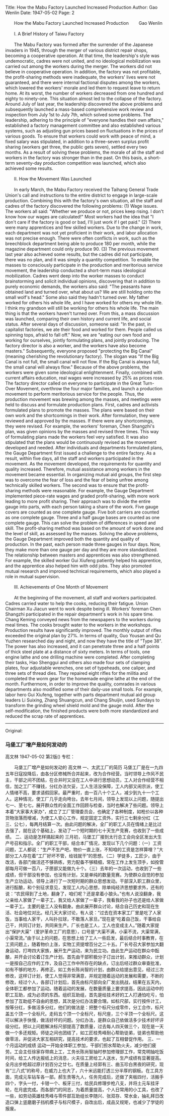 Title: How the Mabu Factory Launched Increased Production
Author: Gao Wenlin
Date: 1947-05-02
Page: 2

　　How the Mabu Factory Launched Increased Production
　　Gao Wenlin

　　I. A Brief History of Taiwu Factory

　　The Mabu Factory was formed after the surrender of the Japanese invaders in 1945, through the merger of various district repair shops, becoming a cooperative operation. At that time, the leadership's style was undemocratic, cadres were not united, and no ideological mobilization was carried out among the workers during the merger. The workers did not believe in cooperative operation. In addition, the factory was not profitable, the profit-sharing methods were inadequate, the workers' lives were not guaranteed, and there were internal factional disputes among the workers, which lowered the workers' morale and led them to request leave to return home. At its worst, the number of workers decreased from one hundred and eighty to ninety-one. This situation almost led to the collapse of the factory. Around July of last year, the leadership discovered the above problems and subsequently launched a mass-based comprehensive work review and inspection from July 1st to July 7th, which solved some problems. The leadership, adhering to the principle of "everyone handles their own affairs," established a factory management committee and also established various systems, such as adjusting gun prices based on fluctuations in the prices of various goods. To ensure that workers could work with peace of mind, a fixed salary was stipulated, in addition to a three-seven surplus profit sharing (workers get three, the public gets seven), settled every two months. As a result of solving these problems, the morale of all the staff and workers in the factory was stronger than in the past. On this basis, a short-term seventy-day production competition was launched, which also achieved some results.

　　II. How the Movement Was Launched

　　In early March, the Mabu Factory received the Taihang General Trade Union's call and instructions to the entire district to engage in large-scale production. Combining this with the factory's own situation, all the staff and cadres of the factory discovered the following problems: (1) Wage issues. The workers all said: "Whether we produce or not, prices keep rising. I don't know how our wages are calculated!" Most workers had the idea that "I don't care if the factory is good or bad, I'll just work if I get paid." (2) There were many apprentices and few skilled workers. Due to the change in work, each department was not yet proficient in their work, and labor allocation was not precise enough. There were often conflicts in work, such as the breechblock department being able to produce 180 per month, while the magazine department could only produce 90. (3) The previous movement last year also achieved some results, but the cadres did not participate, there was no plan, and it was simply a quantity competition. To enable the masses to consciously participate in the production and meritorious service movement, the leadership conducted a short-term mass ideological mobilization. Cadres went deep into the worker masses to conduct brainstorming and solicit individual opinions, discovering that in addition to purely economic demands, the workers also said: "The peasants have obtained land and turned over, what about us? We are still holding onto the small wolf's head." Some also said they hadn't turned over. My father worked for others his whole life, and I have worked for others my whole life. I think my grandson will still be working for others his whole life. The main thing is that the workers haven't turned over. From this, a mass discussion was launched, comparing their own history and current life, and social status. After several days of discussion, someone said: "In the past, in capitalist factories, we ate their food and worked for them. People called us spinning tops, afraid to fall off." Now, we are "eating our own food and working for ourselves, jointly formulating plans, and jointly producing. The factory director is also a worker, and the workers have also become masters." Subsequently, everyone proposed "protecting the Big Canal" (meaning cherishing the revolutionary factory). The slogan was "If the Big Canal is not full, the small canal will not flow. If the Big Canal is always full, the small canal will always flow." Because of the above problems, the workers were given some ideological enlightenment. Finally, combined with current affairs education, real wages were increased by 25% as prices rose. The factory director called on everyone to participate in the Great Turn-Over Movement, overthrow the four major families, and launch a production movement to perform meritorious service for the people. Thus, the production movement was brewing among the masses, and meetings were held to discuss and formulate production plans. First, cadres and activists formulated plans to promote the masses. The plans were based on their own work and the shortcomings in their work. After formulation, they were reviewed and approved by the masses. If there were any shortcomings, they were revised. For example, the workers’ foreman, Chen Shangzhi's plan, was given opinions by the masses and revised three times. This way of formulating plans made the workers feel very satisfied. It was also stipulated that the plans would be continuously revised as the movement developed and needed. After individuals and departments formulated plans, the Gauge Department first issued a challenge to the entire factory. As a result, within five days, all the staff and workers participated in the movement. As the movement developed, the requirements for quantity and quality increased. Therefore, mutual assistance among workers in the movement became essential. In organizing mutual aid groups, the first step was to overcome the fear of loss and the fear of being unfree among technically skilled workers. The second was to ensure that the profit-sharing methods were reasonable. For example, the Gauge Department implemented piece-rate wages and graded profit-sharing, with more work leading to more profit sharing. Their approach was to divide the entire gauge into parts, with each person taking a share of the work. Five gauge covers are counted as one complete gauge. Five bolt carriers are counted as one complete gauge. Three and a half gauge bases are counted as one complete gauge. This can solve the problem of differences in speed and skill. The profit-sharing method was based on the amount of work done and the level of skill, as assessed by the masses. Solving the above problems, the Gauge Department improved both the quantity and quality of production. In the past, each person made three gauges in four days. Now, they make more than one gauge per day and they are more standardized. The relationship between masters and apprentices was also strengthened. For example, the skilled worker Gui Xiufeng patiently helped his apprentice, and the apprentice also helped him with odd jobs. They also promoted mutual research and improved technical requirements, which also played a role in mutual supervision.

　　III. Achievements of One Month of Movement

　　At the beginning of the movement, all staff and workers participated. Cadres carried water to help the cooks, reducing their fatigue. Union Chairman Xu Jiacun went to work despite being ill. Workers’ foreman Chen Shangzhi participated in the repair department's work in his spare time. Chang Keming conveyed news from the newspapers to the workers during meal times. The cooks brought water to the workers in the workshops. Production results have significantly improved. The monthly output of rifles exceeded the original plan by 27%. In terms of quality, Guo Yousan and Qu Yuzhen researched day and night, and now they have the title of "Type 38". The power has also increased, and it can penetrate three and a half points of thick steel plate at a distance of sixty meters. In terms of tools, one engine lathe and one drilling machine were completed. After completing their tasks, Hao Shenggui and others also made four sets of clamping plates, four adjustable wrenches, one set of typeheads, one caliper, and three sets of thread dies. They repaired eight rifles for the militia and completed the worm gear for the homemade engine lathe at the end of the month. Furthermore, in order to improve the quality, comrades in various departments also modified some of their daily-use small tools. For example, labor hero Gui Xiufeng, together with parts department mutual aid group leaders Li Suixing, Zhang Shuangcun, and Chang Shuijin, used Sundays to transform the grinding wheel shield mold and the gauge mold. After the self-modification, the finished products were both more standardized and reduced the scrap rate of apprentices.



<hr /> 

Original: 


### 马堡工厂增产是如何发动的
高文林
1947-05-02
第2版()
专栏：

　　马堡工厂增产是如何发动的
    高文林
    一、太武工厂的简历
    马堡工厂是在一九四五年日寇投降后，由各分区修械所合并起来，改为合作经营。当时领导上作风不民主，干部之间不团结，在合并时又没在工人中进行思想动员，工人对合作经营不相信，加之工厂不赚钱，分红办法欠妥，工人生活没保障，工人内部又闹宗派，使工人情绪不高，要求请假回家。最严重时，由一百八十个工人，减少到九十一个工人。这种情况，使工厂几乎走向垮台。去年七月间，领导上发现以上问题，随提出七一、至七七，展开群众性的全面工作回顾与检查，当时也解决了些问题。领导上本着“大家事大家办”，成立了工厂管理委员会，也确定了各种制度，如枪价以各种货物涨落而增减，为使工人安心工作，规定固定工资外，实行三七剩余分红（工三、公七），每两月结算一次。由此问题的解决，全厂的职工人员在情绪上是比过去强了，就在这个基础上，发动了一个短时期的七十天生产竞赛，也收到了一些成绩。
    二、运动是怎样搞起来的
    三月初，马堡工厂接到太行总工会向全区发出大生产号召和指示。全厂的职工干部，结合本厂情况，发现以下几个问题：（一）工资问题，工人都说：“生产不生产吧，物价一直上涨，不知咱的工资是怎样算哩？”大部分工人存在着“工厂好坏不管，给钱就干”的思想。（二）学徒多，工匠少，由于改活，各部门做活还不够熟练，劳力配备不够精细，常在工作上发生顶手，如拴管部每月可做一百八，子匣部又能做九十个。（三）去年的一次运动，也收到了一些成绩，但干部没有参加，也没有计划，又是单纯的数量竞赛。为使群众自觉的参加生产立功运动，领导上进行了一次短时期的群众思想发动。干部深入职工群众里，进行酝酿，和个别征求意见，发现工人内心思想，除单纯经济思想要求外，还有的说：“农民得到了土地，翻身了，咱们呢？还是拿着小狼头。”也有人说没翻身，我父亲给人家做了一辈子工，我又给人家做了一辈子，我看我的孙子也还是给人家做一辈子工。主要的是工人没有翻身。由此展开群众讨论，结合自己历史和现在生活、社会地位对比。经几天大家讨论，有人说：“过去在资本家工厂里是吃了人家饭，当事给人家干，人叫扑拉球，不敢落人家旦。”现在是“吃着自己饭，干事给自己干，共同订计划，共同来生产。厂长也是工人，工人也变成主人。”随着大家提出“保护大渠”（爱护革命工厂的意思），口号是“大渠不满，小渠不流，大渠常满，小渠常流。”由于以上的问题，在思想上给了工人一些启发，最后结合时事教育，在工资问题上，随着物价上涨，实物工资提增百分之二十五。厂长号召大家参加大翻身运动，打垮四大家族，展开生产运动，来为民立功。由此生产运动在群众中酝酿，并开会讨论着订生产计划。首先由干部积极分子订出计划，来推动群众，计划一是按自己应作的工作，及自己工作中所存在的缺点，订出后经过群众审查批准，如有不够的地方，再修正。如工务长陈尚智的计划，由群众给提出意见，经过三次修改，这样订计划，使工人觉得非常满意，并规定随着运动的发展和需要，不断的修改，经过个人，各部订计划后，首先由标尺部向全厂发出挑战，结果在五天内，全体职工都参加了运动。随着运动的发展，在数量质量上要求提高，因此运动中的职工互助，成为必须的东西。组织互助组，首先是给技术好的工人打通怕吃亏，怕参加了互助组不自由的思想，其次是分红办法要合理。如标尺部，实行按件计工，按等分红，多做活多分红，他们的做法是：把整个标尺分成零件，分工合作，标尺盖五个顶一个全标尺。走码五个顶一个全标尺，标尺座，三个半顶一个全标尺。这可以解决手快慢，做活好坏的问题。分红办法，是群众自己依做活多少技术好坏评级分红。把以上问题解决标尺部提高了数质量，过去每人四天做三个，现在是一天做一个多还规矩。师徒之间也团结了，如工匠桂秀峰耐心帮助徒弟，徒弟也帮助他做零活，并促进大家互相研究，提高技术的要求，也起了互相督促作用。
    三、一个月运动的成绩
    运动一开始全体职工参加，干部们担水帮助火夫，减少他们疲劳。工会主任徐家存带病上工，工务长陈尚智抽时参加修理部工作，常克明抽吃饭时间，给工人传达报纸上的消息，火夫往工房给工人送水，生产成绩有显著提高。全月出步枪超过原计划百分之廿七。在质量上经郭有三、曲玉珍白黑夜的研究，现有“三八式”的称号，在威力上也大了，六十米远能打透三分半厚的钢板。在工具方面，完成元车钻车各一部。郝生贵等九人，任务完成后，还做了夹板四付，活搬手四个，字头一付，卡钳一个、板牙三付，给民兵修理步枪八支，并将土元车挂牙轮，在月底完成。而各部门的同志，为着质量提高，个人日常用的小工具，也改了一些，如劳动英雄桂秀峰与零件部互助组长李随兴、张双存、常水金，抽礼拜日改造口弹上竖磨磨子挡机模子与标尺模子，自改出后，成品又规矩，也减少了学徒的报废。
